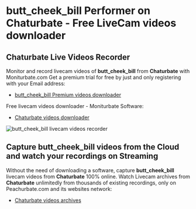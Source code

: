 # butt_cheek_bill Performer on Chaturbate - Free LiveCam videos downloader

## Chaturbate Live Videos Recorder

Monitor and record livecam videos of **butt_cheek_bill** from **Chaturbate** with Moniturbate.com
Get a premium trial for free by just and only registering with your Email address:
* [butt_cheek_bill Premium videos downloader](https://moniturbate.com/request-demo-licence-key.html)

Free livecam videos downloader - Moniturbate Software:
* [Chaturbate videos downloader](https://moniturbate.com/moniturbate-download-software.html)

![butt_cheek_bill livecam videos recorder](https://peachurnet.com/templates/moniturbate-software.png)


## Capture butt_cheek_bill videos from the Cloud and watch your recordings on Streaming

Without the need of downloading a software, capture **butt_cheek_bill** livecam videos from **Chaturbate** 100% online.
Watch Livecam archives from **Chaturbate** unlimitedly from thousands of existing recordings, only on Peachurbate.com and its websites network:
* [Chaturbate videos archives](https://peachurnet.com/)